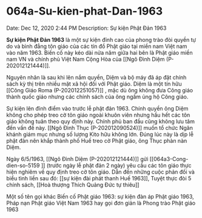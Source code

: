 # 064a-Su-kien-phat-Dan-1963

Date: Dec 12, 2020 2:44 PM
Description: Sự kiện Phật Đản 1963

**Sự kiện Phật Đản 1963** là một sự kiện đỉnh cao của phong trào đòi quyền tự do và bình đẳng tôn giáo của các tín đồ Phật giáo tại miền nam Việt nam vào năm 1963. Biến cố này kéo dài nửa năm giữa hai bên là Phật giáo miền nam VN và chính phủ Việt Nam Cộng Hòa của [[Ngô Đình Diệm (P-202012121444)]].

Nguyên nhân là sau khi lên nắm quyền, Diệm và bộ máy đã áp đặt chính sách kỳ thị trên nhiều mặt xã hội đối với Phật giáo. Diệm là một tín hữu [[Công Giáo Roma (P-202012251057)]] , mặc dù ông không đưa Công giáo thành quốc giáo nhưng các chính sách của ông ngầm ủng hộ Công giáo. 

Sự kiện lên đỉnh điểm vào trước lễ phật đản 1963. Chính quyền ông Diệm không cho phép treo cờ tôn giáo ngoài khuôn viên nhưng hầu hết các tôn giáo không tuân theo quy định này. Chính phủ ban đầu cũng không lưu tâm đến vấn đề này. [[Ngô Đình Thục (P-202012090524)]] muốn tổ chức Ngân khánh giám mục nhưng số lượng Kito hữu không lớn. Đúng lúc này là dịp lễ phật đản nên khắp thành phố Huế treo cờ Phật giáo, ông Thục phàn nàn Diệm.

Ngày 6/5/1963, [[Ngô Đình Diệm (P-202012121444)]] gửi [[064a3-Cong-dien-so-5159 ]] (trước ngày lễ phật đản 2 ngày) yêu cầu các tôn giáo thực hiện nghiêm về quy định treo cờ tôn giáo. Dẫn đến những cuộc phản đối và biểu tình liền sau đó: [[sự kiện đài phát thanh Huế 1963]], Tuyệt thực đòi 5 chính sách, [[Hoà thượng Thích Quảng Đức tự thiêu]] 

Một số tên gọi khác Biến cố Phật giáo 1963: sự kiện đàn áp Phật giáo 1963, Pháp nạn Phật giáo Việt Nam 1963 hay gọi đơn giản là Phong trào Phật giáo 1963